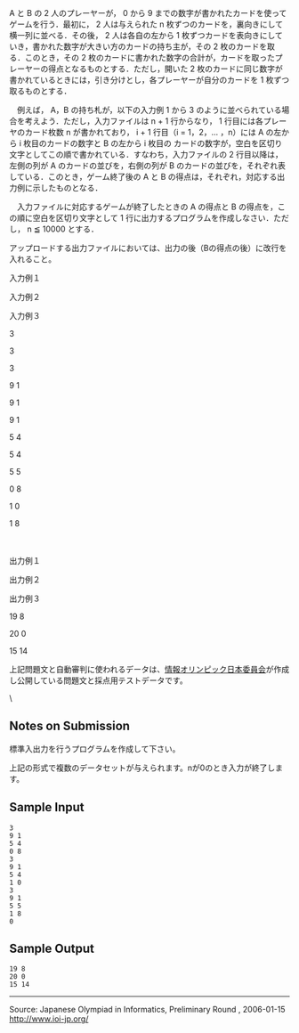 A と B の 2 人のプレーヤーが， 0 から 9
までの数字が書かれたカードを使ってゲームを行う．最初に， 2
人は与えられた n 枚ずつのカードを，裏向きにして横一列に並べる．その後，
2 人は各自の左から 1
枚ずつカードを表向きにしていき，書かれた数字が大きい方のカードの持ち主が，その
2 枚のカードを取る．このとき，その 2
枚のカードに書かれた数字の合計が，カードを取ったプレーヤーの得点となるものとする．ただし，開いた
2
枚のカードに同じ数字が書かれているときには，引き分けとし，各プレーヤーが自分のカードを
1 枚ずつ取るものとする．

　例えば， A，B の持ち札が，以下の入力例 1 から 3
のように並べられている場合を考えよう．ただし，入力ファイルは n + 1
行からなり， 1 行目には各プレーヤのカード枚数 n が書かれており， i + 1
行目（i = 1，2，... ，n）には A の左から i 枚目のカードの数字と B
の左から i 枚目の
カードの数字が，空白を区切り文字としてこの順で書かれている．すなわち，入力ファイルの
2 行目以降は，左側の列が A のカードの並びを，右側の列が B
のカードの並びを，それぞれ表している．このとき，ゲーム終了後の A と B
の得点は，それぞれ，対応する出力例に示したものとなる．

　入力ファイルに対応するゲームが終了したときの A の得点と B
の得点を，この順に空白を区切り文字として 1
行に出力するプログラムを作成しなさい．ただし， n ≦ 10000 とする．

アップロードする出力ファイルにおいては、出力の後（Bの得点の後）に改行を入れること。

入力例１

入力例２

入力例３

3

3

3

9 1

9 1

9 1

5 4

5 4

5 5

0 8

1 0

1 8

　

出力例１

出力例２

出力例３

19 8

20 0

15 14

上記問題文と自動審判に使われるデータは、[情報オリンピック日本委員会](http://www.ioi-jp.org)が作成し公開している問題文と採点用テストデータです。

\

Notes on Submission
-------------------

標準入出力を行うプログラムを作成して下さい。

上記の形式で複数のデータセットが与えられます。nが0のとき入力が終了します。

Sample Input
------------

    3
    9 1
    5 4
    0 8
    3
    9 1
    5 4
    1 0
    3
    9 1
    5 5
    1 8
    0

Sample Output
-------------

    19 8
    20 0
    15 14

* * * * *

Source: Japanese Olympiad in Informatics, Preliminary Round ,
2006-01-15\
 <http://www.ioi-jp.org/>

 

